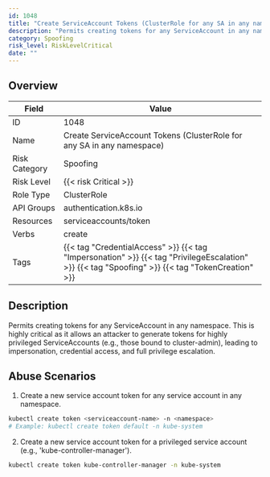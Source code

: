 ```yaml
---
id: 1048
title: "Create ServiceAccount Tokens (ClusterRole for any SA in any namespace)"
description: "Permits creating tokens for any ServiceAccount in any namespace. This is highly critical as it allows an attacker to generate tokens for highly privileged ServiceAccounts (e.g., those bound to cluster-admin), leading to impersonation, credential access, and full privilege escalation."
category: Spoofing
risk_level: RiskLevelCritical
date: ""
---
```


## Overview

| Field         | Value                                                                                                                                           |
| ------------- | ----------------------------------------------------------------------------------------------------------------------------------------------- |
| ID            | 1048                                                                                                                                            |
| Name          | Create ServiceAccount Tokens (ClusterRole for any SA in any namespace)                                                                          |
| Risk Category | Spoofing                                                                                                                                        |
| Risk Level    | {{< risk Critical >}}                                                                                                                           |
| Role Type     | ClusterRole                                                                                                                                     |
| API Groups    | authentication.k8s.io                                                                                                                           |
| Resources     | serviceaccounts/token                                                                                                                           |
| Verbs         | create                                                                                                                                          |
| Tags          | {{< tag "CredentialAccess" >}} {{< tag "Impersonation" >}} {{< tag "PrivilegeEscalation" >}} {{< tag "Spoofing" >}} {{< tag "TokenCreation" >}} |

## Description

Permits creating tokens for any ServiceAccount in any namespace. This is highly critical as it allows an attacker to generate tokens for highly privileged ServiceAccounts (e.g., those bound to cluster-admin), leading to impersonation, credential access, and full privilege escalation.

## Abuse Scenarios

1. Create a new service account token for any service account in any namespace.

```bash
kubectl create token <serviceaccount-name> -n <namespace>
# Example: kubectl create token default -n kube-system

```

2. Create a new service account token for a privileged service account (e.g., 'kube-controller-manager').

```bash
kubectl create token kube-controller-manager -n kube-system

```
